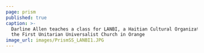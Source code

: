 ```yaml
---
page: prism
published: true
caption: >-
  Darline Allen teaches a class for LANBI, a Haitian Cultural Organization, at
  the First Unitarian Universalist Church in Orange
image_url: images/PrismSS_LANBI1.JPG
---
```

